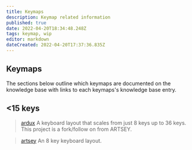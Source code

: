 ```yaml
---
title: Keymaps
description: Keymap related information
published: true
date: 2022-04-20T18:34:48.248Z
tags: keymap, wip
editor: markdown
dateCreated: 2022-04-20T17:37:36.835Z
---
```


## Keymaps

The sections below outline which keymaps are documented on the knowledge base with links to each keymaps's knowledge base entry.

## <15 keys

> [ardux](/keymaps/ardux/ardux)
A keyboard layout that scales from just 8 keys up to 36 keys. This project is a fork/follow on from ARTSEY.

> [artsey](/keymaps/artsey)
An 8 key keyboard layout.
